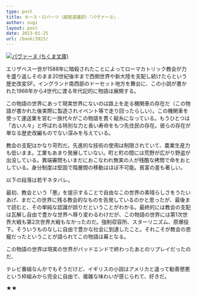 ```yaml
---
type: post
title: キース・ロバーツ（越智道雄訳）『パヴァーヌ』
author: sugi
layout: post
date: 2013-01-25
url: /book/3923/
---
```

<a href="http://www.amazon.co.jp/exec/obidos/ASIN/4480429964/chezsugi-22/ref=nosim/" onclick="_gaq.push(['_trackEvent', 'outbound-article', 'http://www.amazon.co.jp/exec/obidos/ASIN/4480429964/chezsugi-22/ref=nosim/', '']);" name="amazletlink" target="_blank"><img src="http://i2.wp.com/ecx.images-amazon.com/images/I/51vNM8Em7GL._SL160_.jpg?w=660" alt="パヴァーヌ (ちくま文庫)" class="alignleft"  data-recalc-dims="1" /></a>

エリザベス一世が1588年に暗殺されたことによってローマカトリック教会が力を盛り返しそのまま20世紀後半まで西側世界や新大陸を支配し続けたらという歴史改変SF。イングランド南西部のドーセット地方を舞台に、この小説が書かれた1968年から4世代に渡る年代記的に物語は展開する。

この物語の世界にあって現実世界にないのは路上を走る機関車の存在だ（この物語が書かれた後実際に製造されイベント等で走り回ったらしい）。この機関車を使って運送業を営む一族代々がこの物語を貫く縦糸になっている。もうひとつは「古い人々」と呼ばれる特別な力と長い寿命をもつ先住民の存在。彼らの存在が単なる歴史改編ものでない深みを与えている。

教会の支配はかなり苛烈だ。先進的な技術の使用は制限されていて、農業生産力も低いまま。工業もあまり発展していない。町と町の間には荒野が広がり野盗が出没している。異端審問もいまだにおこなわれ無実の人が残酷な拷問で命をおとしている。身分制度は堅固で階層間の移動はほぼ不可能。貧富の差も著しい。

以下の段落は若干ネタバレ。

最初、教会という「悪」を提示することで自由なこの世界の素晴らしさをうたいあげ、まだこの世界に残る教会的なものを告発しているのかと思ったが、最後まで読むと、その単純な認識が誤りだということがわかる。最終的には教会の支配は瓦解し自由で豊かな世界へ移り変わるわけだが、この物語の世界には第1次世界大戦も第2次世界大戦もなかったのだ。強制収容所、スターリニズム、原爆投下。そういうものなしに自由で豊かな社会に到達したこと。それこそが教会の恩寵だったということが語られてこの物語は幕となる。

この物語の世界は現実の世界がバッドエンドで終わったあとのリプレイだったのだ、

テレビ番組なんかでもそうだけど、イギリスの小説はアメリカと違って勧善懲悪という枠組みから完全に自由で、複雑な味わいが感じられて、好きだ。

★★